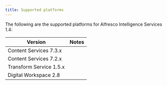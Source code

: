 ```yaml
---
title: Supported platforms
---
```


The following are the supported platforms for Alfresco Intelligence Services 1.4:

| Version | Notes |
| ------- | ----- |
| Content Services 7.3.x | |
| Content Services 7.2.x | |
| Transform Service 1.5.x | |
| Digital Workspace 2.8 | |
